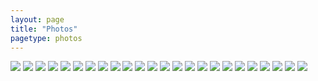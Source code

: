 ```yaml
---
layout: page
title: "Photos"
pagetype: photos
---
```


![](FavoritePicture.jpg)
![](GroceryShoppin.jpg)
![](CFPHCThanksgivingDinner.jpg)
![](MyFirstFrapp.jpg)
![](MyHouseGuitar.jpg)
![](NatePhotoBomb.jpg)
![](JakesWedding.jpg)
![](MichiganCooking.jpg)
![](MichiganDancing.jpg)
![](MichiganSwing.jpg)
![](MichiganBeach.jpg)
![](MichiganClapping.jpg)
![](MichiganGuitar.jpg)
![](LesMis.jpg)
![](Homecut.jpg)
![](Hahaha.jpg)
![](CollegeGroup.jpg)
![](OperaBirthday.jpg)
![](FultonsHouse.jpg)
![](ApplePicking.jpg)
![](Engagement1.jpg)
![](Engagement2.jpg)
![](Engagement3.jpg)
![](Engagement4.jpg)